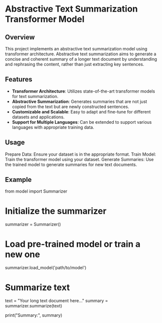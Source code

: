 # Abstractive Text Summarization Transformer Model

## Overview
This project implements an abstractive text summarization model using transformer architecture. Abstractive text summarization aims to generate a concise and coherent summary of a longer text document by understanding and rephrasing the content, rather than just extracting key sentences.

## Features
- **Transformer Architecture**: Utilizes state-of-the-art transformer models for text summarization.
- **Abstractive Summarization**: Generates summaries that are not just copied from the text but are newly constructed sentences.
- **Customizable and Scalable**: Easy to adapt and fine-tune for different datasets and applications.
- **Support for Multiple Languages**: Can be extended to support various languages with appropriate training data.

## Usage
Prepare Data: Ensure your dataset is in the appropriate format.
Train Model: Train the transformer model using your dataset.
Generate Summaries: Use the trained model to generate summaries for new text documents.

## Example
from model import Summarizer

# Initialize the summarizer
summarizer = Summarizer()

# Load pre-trained model or train a new one
summarizer.load_model('path/to/model')

# Summarize text
text = "Your long text document here..."
summary = summarizer.summarize(text)

print("Summary:", summary)
